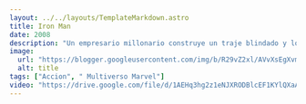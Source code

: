 ```yaml
---
layout: ../../layouts/TemplateMarkdown.astro
title: Iron Man
date: 2008
description: "Un empresario millonario construye un traje blindado y lo usa para combatir el crimen y el terrorismo."
image:
  url: "https://blogger.googleusercontent.com/img/b/R29vZ2xl/AVvXsEgXvmR2Y_ExGyaX-4XRQ3dVkQP52IBhd47i_lm4dhReCEZmwc-txB20_cOfeXs8ET4wqo1TwRn4HaCjZKCwh0E7S5Qgv0F7l383c4eveKYc4FG_2jHLU6XZYhtOxeCJWwDP4T3HjJ-KRLjw/s320/images.jpg"
  alt: title
tags: ["Accion", " Multiverso Marvel"]
video: "https://drive.google.com/file/d/1AEHq3hg2z1eNJXRODBlcEF1KYlQXaAMG/preview"
---
```


